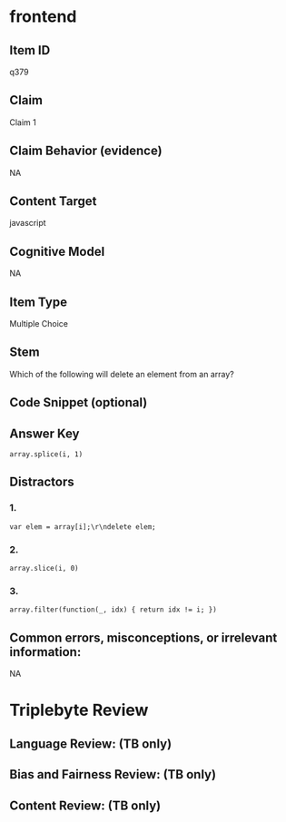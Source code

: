 # frontend

## Item ID
q379

## Claim
Claim 1

## Claim Behavior (evidence)
NA

## Content Target
javascript

## Cognitive Model
NA

## Item Type
Multiple Choice

## Stem
Which of the following will delete an element from an array?

## Code Snippet (optional)


## Answer Key
`array.splice(i, 1)`

## Distractors

### 1.
```var elem = array[i];\r\ndelete elem;```

### 2.
`array.slice(i, 0)`

### 3.
`array.filter(function(_, idx) { return idx != i; })`

## Common errors, misconceptions, or irrelevant information:
NA

# Triplebyte Review


## Language Review: (TB only)


## Bias and Fairness Review: (TB only)


## Content Review: (TB only)

